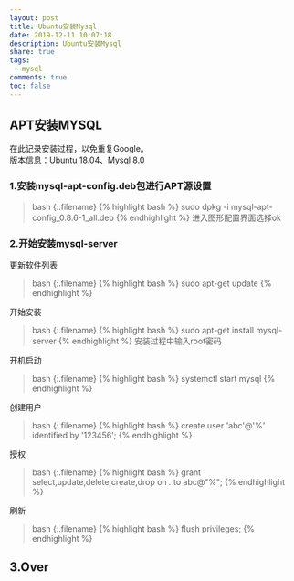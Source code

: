 ```yaml
---
layout: post
title: Ubuntu安装Mysql
date: 2019-12-11 10:07:18
description: Ubuntu安装Mysql
share: true
tags:
 - mysql
comments: true
toc: false
---
```


## APT安装MYSQL

在此记录安装过程，以免重复Google。  
版本信息：Ubuntu 18.04、Mysql 8.0

### 1.安装mysql-apt-config.deb包进行APT源设置

>bash
{:.filename}
{% highlight bash %}
sudo dpkg -i mysql-apt-config_0.8.6-1_all.deb
{% endhighlight %}
进入图形配置界面选择ok

### 2.开始安装mysql-server

更新软件列表

>bash
{:.filename}
{% highlight bash %}
sudo apt-get update
{% endhighlight %}



开始安装  
  
>bash
{:.filename}
{% highlight bash %}
sudo apt-get install mysql-server
{% endhighlight %}
安装过程中输入root密码  

开机启动
>bash
{:.filename}
{% highlight bash %}
systemctl start mysql
{% endhighlight %}

创建用户  
>bash
{:.filename}
{% highlight bash %}
create user 'abc'@'%' identified by '123456';
{% endhighlight %}

授权  
>bash
{:.filename}
{% highlight bash %}
grant select,update,delete,create,drop on *.* to abc@"%";
{% endhighlight %}

刷新
>bash
{:.filename}
{% highlight bash %}
flush privileges;
{% endhighlight %}

## 3.Over
